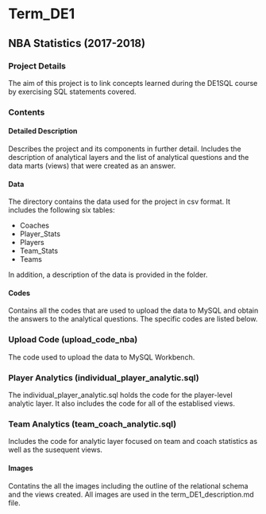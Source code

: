 # Term_DE1

## NBA Statistics (2017-2018)

### Project Details

The aim of this project is to link concepts learned during the DE1SQL course by exercising SQL statements covered.

### Contents 

#### Detailed Description 

Describes the project and its components in further detail. Includes the description of analytical layers and the list of analytical questions and the data marts (views) that were created as an answer. 

#### Data

The directory contains the data used for the project in csv format. It includes the following six tables: 

* Coaches
* Player_Stats
* Players 
* Team_Stats 
* Teams

In addition, a description of the data is provided in the folder.

#### Codes

Contains all the codes that are used to upload the data to MySQL and obtain the answers to the analytical questions. The specific codes are listed below. 

### Upload Code (upload_code_nba)

The code used to upload the data to MySQL Workbench.

### Player Analytics (individual_player_analytic.sql)

The individual_player_analytic.sql holds the code for the player-level analytic layer. 
It also includes the code for all of the establised views. 

### Team Analytics (team_coach_analytic.sql) 

Includes the code for analytic layer focused on team and coach statistics as well as the susequent views. 


#### Images 

Contatins the all the images including the outline of the relational schema and the views created. 
All images are used in the term_DE1_description.md file. 



 
